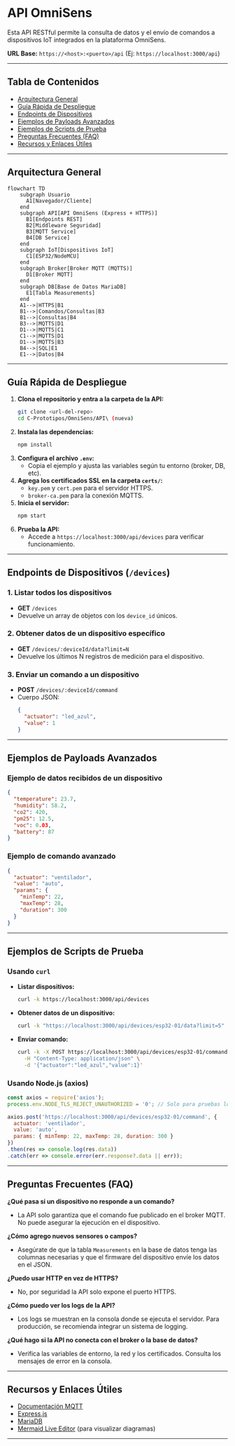# API OmniSens

Esta API RESTful permite la consulta de datos y el envío de comandos a dispositivos IoT integrados en la plataforma OmniSens.

**URL Base:** `https://<host>:<puerto>/api` (Ej: `https://localhost:3000/api`)

---

## Tabla de Contenidos
- [Arquitectura General](#arquitectura-general)
- [Guía Rápida de Despliegue](#guía-rápida-de-despliegue)
- [Endpoints de Dispositivos](#endpoints-de-dispositivos-devices)
- [Ejemplos de Payloads Avanzados](#ejemplos-de-payloads-avanzados)
- [Ejemplos de Scripts de Prueba](#ejemplos-de-scripts-de-prueba)
- [Preguntas Frecuentes (FAQ)](#preguntas-frecuentes-faq)
- [Recursos y Enlaces Útiles](#recursos-y-enlaces-útiles)

---

## Arquitectura General

```mermaid
flowchart TD
    subgraph Usuario
      A1[Navegador/Cliente]
    end
    subgraph API[API OmniSens (Express + HTTPS)]
      B1[Endpoints REST]
      B2[Middleware Seguridad]
      B3[MQTT Service]
      B4[DB Service]
    end
    subgraph IoT[Dispositivos IoT]
      C1[ESP32/NodeMCU]
    end
    subgraph Broker[Broker MQTT (MQTTS)]
      D1[Broker MQTT]
    end
    subgraph DB[Base de Datos MariaDB]
      E1[Tabla Measurements]
    end
    A1-->|HTTPS|B1
    B1-->|Comandos/Consultas|B3
    B1-->|Consultas|B4
    B3-->|MQTTS|D1
    D1-->|MQTTS|C1
    C1-->|MQTTS|D1
    D1-->|MQTTS|B3
    B4-->|SQL|E1
    E1-->|Datos|B4
```

---

## Guía Rápida de Despliegue

1. **Clona el repositorio y entra a la carpeta de la API:**
   ```sh
   git clone <url-del-repo>
   cd C-Prototipos/OmniSens/API\ (nueva)
   ```
2. **Instala las dependencias:**
   ```sh
   npm install
   ```
3. **Configura el archivo `.env`:**
   - Copia el ejemplo y ajusta las variables según tu entorno (broker, DB, etc).
4. **Agrega los certificados SSL en la carpeta `certs/`:**
   - `key.pem` y `cert.pem` para el servidor HTTPS.
   - `broker-ca.pem` para la conexión MQTTS.
5. **Inicia el servidor:**
   ```sh
   npm start
   ```
6. **Prueba la API:**
   - Accede a `https://localhost:3000/api/devices` para verificar funcionamiento.

---

## Endpoints de Dispositivos (`/devices`)

### 1. Listar todos los dispositivos

- **GET** `/devices`
- Devuelve un array de objetos con los `device_id` únicos.

### 2. Obtener datos de un dispositivo específico

- **GET** `/devices/:deviceId/data?limit=N`
- Devuelve los últimos N registros de medición para el dispositivo.

### 3. Enviar un comando a un dispositivo

- **POST** `/devices/:deviceId/command`
- Cuerpo JSON:
  ```json
  {
    "actuator": "led_azul",
    "value": 1
  }
  ```

---

## Ejemplos de Payloads Avanzados

### Ejemplo de datos recibidos de un dispositivo
```json
{
  "temperature": 23.7,
  "humidity": 58.2,
  "co2": 420,
  "pm25": 12.5,
  "voc": 0.03,
  "battery": 87
}
```

### Ejemplo de comando avanzado
```json
{
  "actuator": "ventilador",
  "value": "auto",
  "params": {
    "minTemp": 22,
    "maxTemp": 28,
    "duration": 300
  }
}
```

---

## Ejemplos de Scripts de Prueba

### Usando `curl`

- **Listar dispositivos:**
  ```sh
  curl -k https://localhost:3000/api/devices
  ```
- **Obtener datos de un dispositivo:**
  ```sh
  curl -k "https://localhost:3000/api/devices/esp32-01/data?limit=5"
  ```
- **Enviar comando:**
  ```sh
  curl -k -X POST https://localhost:3000/api/devices/esp32-01/command \
    -H "Content-Type: application/json" \
    -d '{"actuator":"led_azul","value":1}'
  ```

### Usando Node.js (axios)

```js
const axios = require('axios');
process.env.NODE_TLS_REJECT_UNAUTHORIZED = '0'; // Solo para pruebas locales

axios.post('https://localhost:3000/api/devices/esp32-01/command', {
  actuator: 'ventilador',
  value: 'auto',
  params: { minTemp: 22, maxTemp: 28, duration: 300 }
})
.then(res => console.log(res.data))
.catch(err => console.error(err.response?.data || err));
```

---

## Preguntas Frecuentes (FAQ)

**¿Qué pasa si un dispositivo no responde a un comando?**
- La API solo garantiza que el comando fue publicado en el broker MQTT. No puede asegurar la ejecución en el dispositivo.

**¿Cómo agrego nuevos sensores o campos?**
- Asegúrate de que la tabla `Measurements` en la base de datos tenga las columnas necesarias y que el firmware del dispositivo envíe los datos en el JSON.

**¿Puedo usar HTTP en vez de HTTPS?**
- No, por seguridad la API solo expone el puerto HTTPS.

**¿Cómo puedo ver los logs de la API?**
- Los logs se muestran en la consola donde se ejecuta el servidor. Para producción, se recomienda integrar un sistema de logging.

**¿Qué hago si la API no conecta con el broker o la base de datos?**
- Verifica las variables de entorno, la red y los certificados. Consulta los mensajes de error en la consola.

---

## Recursos y Enlaces Útiles
- [Documentación MQTT](https://mqtt.org/documentation)
- [Express.js](https://expressjs.com/)
- [MariaDB](https://mariadb.org/)
- [Mermaid Live Editor](https://mermaid.live/) (para visualizar diagramas)

---